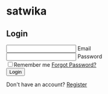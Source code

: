 # satwika
<!DOCTYPE html>
<html lang="en">
<head>
    <meta charset="UTF-8">
    <meta name="viewport" content="width=device-width, initial-scale=1.0">
    <title>Responsive Animated Login Form</title>
    <link rel="stylesheet" href="style.css">
</head>
<body>

 <section>
     <div class="login-box">
          <form action="">
              <h2>Login</h2>
              <div class="input-box">
                  <span class="icon">
                      <ion-icon name="mail-outline"></ion-icon>       
                  </span>
                  <input type="email" required>
                  <label>Email</label>
              </div>
              <div class="input-box">
                  <span class="icon">
                      <ion-icon name="lock-closed-outline"></ion-icon>
                  </span>
                  <input type="Password" required>
                  <label>Password</label>
              </div>
              <div class="remember-forgot">
                  <label><input type="checkbox">Remember me</label>
                  <a href="#">Forgot Password?</a>
              </div>
              <button type="submit">Login</button>
              <div class="register-link">
                 <p>Don't have an account? <a href="#">Register</a></p>
              </div>
          </form>
       </div>
 </section>   
    <script type="module" src="https://unpkg.com/ionicons@7.1.0/dist/ionicons/ionicons.esm.js"></script>
    <script nomodule src="https://unpkg.com/ionicons@7.1.0/dist/ionicons/ionicons.js"></script>
</body>
</html>
